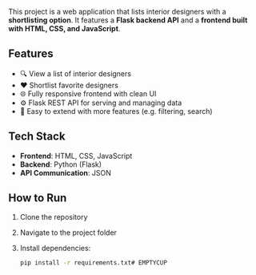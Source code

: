 This project is a web application that lists interior designers with a **shortlisting option**. It features a **Flask backend API** and a **frontend built with HTML, CSS, and JavaScript**.

## Features

- 🔍 View a list of interior designers
- ❤️ Shortlist favorite designers
- 🌐 Fully responsive frontend with clean UI
- ⚙️ Flask REST API for serving and managing data
- 🧱 Easy to extend with more features (e.g. filtering, search)

## Tech Stack

- **Frontend**: HTML, CSS, JavaScript
- **Backend**: Python (Flask)
- **API Communication**: JSON

## How to Run

1. Clone the repository
2. Navigate to the project folder
3. Install dependencies:

   ```bash
   pip install -r requirements.txt# EMPTYCUP
